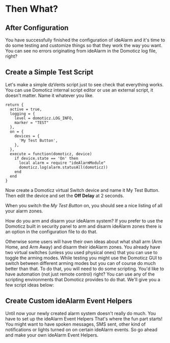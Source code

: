 Then What?
==========

After Configuration
-------------------

You have successfully finished the configuration of ideAlarm and it's time to do some
testing and customize things so that they work the way you want. You can see
no errors originating from ideAlarm in the Domoticz log file, right?

Create a Simple Test Script
---------------------------

Let's make a simple dzVents script just to see check that everything works. You
can use Domoticz internal script editor or use an external script, it doesn't
matter. Name it whatever you like.

~~~~
return {
  active = true,
  logging = {
    level = domoticz.LOG_INFO,
    marker = "TEST"
  },
  on = {
    devices = {
      'My Test Button',
    },
  },
  execute = function(domoticz, device)
    if device.state == 'On' then
      local alarm = require "ideAlarmModule"
      domoticz.log(alarm.statusAll(domoticz))
    end
  end
}
~~~~

Now create a Domoticz virtual Switch device and name it My Test Button. Then edit
the device and set the **Off Delay** at 2 seconds.

When you switch the *My Test Button* on, you should see a nice listing of all your alarm zones.

How do you arm and disarm your ideAlarm system? If you prefer to use the Domoticz
built in security panel to arm and disarm ideAlarm zones there is an option in the
configuration file to do that.

Otherwise some users will have their own ideas about what shall arm (Arm Home, and Arm Away)
and disarm their ideAlarm zones. You already have two virtual switches (unless you used
physical ones) that you can use to toggle the arming modes. While testing you might use
the Domoticz GUI to switch between different arming modes but you can of course do much
better than that. To do that, you will need to do some scripting. You'd like to have automation
(not just remote control) right? You can use any of the scripting environments that Domoticz
provides to do that. We'll give you a few script ideas below:

Create Custom ideAlarm Event Helpers
------------------------------------

Until now your newly created alarm system doesn't really do much. You have to set up the
ideAlarm Event Helpers That's where the fun part starts! You might want to have spoken messages,
SMS sent, other kind of notifications or lights turned on on certain ideAlarm events.
So go ahead and make your own ideAlarm Event Helpers.
